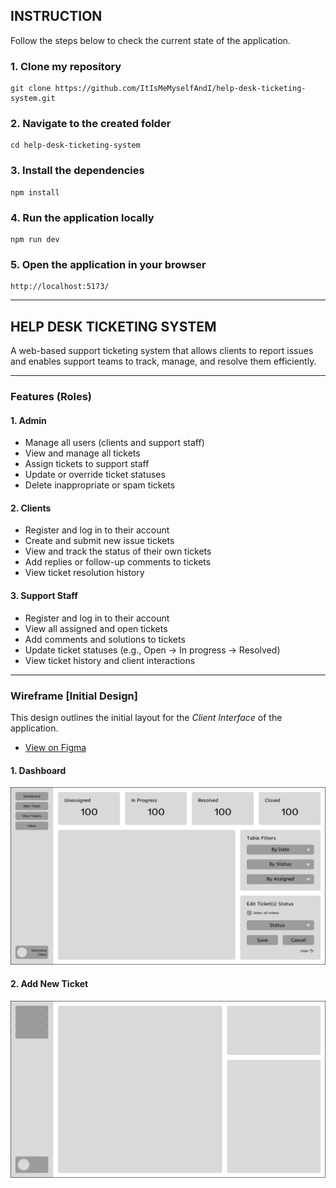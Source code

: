## INSTRUCTION

Follow the steps below to check the current state of the application.

### 1. Clone my repository

```
git clone https://github.com/ItIsMeMyselfAndI/help-desk-ticketing-system.git
```

### 2. Navigate to the created folder

```
cd help-desk-ticketing-system
```

### 3. Install the dependencies

```
npm install
```

### 4. Run the application locally

```
npm run dev
```

### 5. Open the application in your browser

```
http://localhost:5173/
```

---

## HELP DESK TICKETING SYSTEM

A web-based support ticketing system that allows clients to report issues and enables support teams to track, manage, and resolve them efficiently.

---

### Features (Roles)

#### 1. Admin

- Manage all users (clients and support staff)
- View and manage all tickets
- Assign tickets to support staff
- Update or override ticket statuses
- Delete inappropriate or spam tickets

#### 2. Clients

- Register and log in to their account
- Create and submit new issue tickets
- View and track the status of their own tickets
- Add replies or follow-up comments to tickets
- View ticket resolution history

#### 3. Support Staff

- Register and log in to their account
- View all assigned and open tickets
- Add comments and solutions to tickets
- Update ticket statuses (e.g., Open → In progress → Resolved)
- View ticket history and client interactions

---

### Wireframe [Initial Design]

This design outlines the initial layout for the _Client Interface_ of the application.

- [View on Figma](https://www.figma.com/design/NXD9zZWMqSGBfUK8sOjD32/Help-Desk-Ticket-System?node-id=0-1&t=tj802WG7oXANxCDH-1)

#### 1. Dashboard

![Dashboard](https://github.com/ItIsMeMyselfAndI/help-desk-ticketing-system/blob/d7c2eda3523ee944dc3c8655ad65e46c3c0afb93/figma-designs/dashboard.png)

#### 2. Add New Ticket

![Add-Ticket](https://github.com/ItIsMeMyselfAndI/help-desk-ticketing-system/blob/d7c2eda3523ee944dc3c8655ad65e46c3c0afb93/figma-designs/new-ticket.png)
